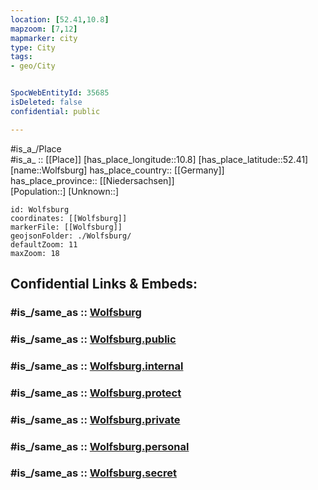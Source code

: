```yaml
---
location: [52.41,10.8] 
mapzoom: [7,12] 
mapmarker: city 
type: City
tags:
- geo/City


SpocWebEntityId: 35685
isDeleted: false
confidential: public

---
```

#is_a_/Place  
#is_a_ :: [[Place]] 
[has_place_longitude::10.8] 
[has_place_latitude::52.41] 
[name::Wolfsburg] 
has_place_country:: [[Germany]]  
has_place_province:: [[Niedersachsen]]  
[Population::] 
[Unknown::] 


```leaflet
id: Wolfsburg
coordinates: [[Wolfsburg]] 
markerFile: [[Wolfsburg]] 
geojsonFolder: ./Wolfsburg/
defaultZoom: 11 
maxZoom: 18
```


## Confidential Links & Embeds: 

### #is_/same_as :: [Wolfsburg](/_Standards/Earth/Continent/Europe/Europe~Central/Germany/Germany~West/Niedersachsen/counties~Niedersachsen/Wolfsburg.md) 

### #is_/same_as :: [Wolfsburg.public](/_public/Earth/Continent/Europe/Europe~Central/Germany/Germany~West/Niedersachsen/counties~Niedersachsen/Wolfsburg.public.md) 

### #is_/same_as :: [Wolfsburg.internal](/_internal/Earth/Continent/Europe/Europe~Central/Germany/Germany~West/Niedersachsen/counties~Niedersachsen/Wolfsburg.internal.md) 

### #is_/same_as :: [Wolfsburg.protect](/_protect/Earth/Continent/Europe/Europe~Central/Germany/Germany~West/Niedersachsen/counties~Niedersachsen/Wolfsburg.protect.md) 

### #is_/same_as :: [Wolfsburg.private](/_private/Earth/Continent/Europe/Europe~Central/Germany/Germany~West/Niedersachsen/counties~Niedersachsen/Wolfsburg.private.md) 

### #is_/same_as :: [Wolfsburg.personal](/_personal/Earth/Continent/Europe/Europe~Central/Germany/Germany~West/Niedersachsen/counties~Niedersachsen/Wolfsburg.personal.md) 

### #is_/same_as :: [Wolfsburg.secret](/_secret/Earth/Continent/Europe/Europe~Central/Germany/Germany~West/Niedersachsen/counties~Niedersachsen/Wolfsburg.secret.md)

